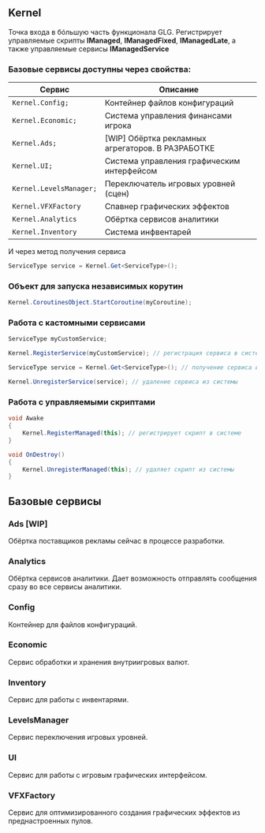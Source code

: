 
## Kernel
Точка входа в бóльшую часть функционала GLG.
Регистрирует управляемые скрипты **IManaged**, **IManagedFixed**, **IManagedLate**, а также управляемые сервисы **IManagedService**

### Базовые сервисы доступны через свойства:

|  Сервис |  Описание |
| ------------ | ------------ |
| `Kernel.Config;` | Контейнер файлов конфигураций  |
| `Kernel.Economic;`  |  Система управления финансами игрока |
|`Kernel.Ads;`|[WIP] Обёртка рекламных агрегаторов. В РАЗРАБОТКЕ|
|`Kernel.UI;`|Система управления графическим интерфейсом|
|`Kernel.LevelsManager;`|Переключатель игровых уровней (сцен)|
|`Kernel.VFXFactory`|Спавнер графических эффектов|
|`Kernel.Analytics`|Обёртка сервисов аналитики|
|`Kernel.Inventory`|Система инфвентарей|

И через метод получения сервиса
```csharp
ServiceType service = Kernel.Get<ServiceType>();
```

### Объект для запуска независимых корутин
```csharp
Kernel.CoroutinesObject.StartCoroutine(myCoroutine);
```

### Работа с кастомными сервисами
```csharp
ServiceType myCustomService;

Kernel.RegisterService(myCustomService); // регистрация сервиса в системе

ServiceType service = Kernel.Get<ServiceType>(); // получение сервиса из системы

Kernel.UnregisterService(service); // удаление сервиса из системы
```
### Работа с управляемыми скриптами

```csharp
void Awake
{
	Kernel.RegisterManaged(this); // регистрирует скрипт в системе
}

void OnDestroy()
{
	Kernel.UnregisterManaged(this); // удаляет скрипт из системы
}
```

## Базовые сервисы

### Ads [WIP]
Обёртка поставщиков рекламы сейчас в процессе разработки.

### Analytics
Обёртка сервисов аналитики. Дает возможность отправлять сообщения сразу во все сервисы аналитики.
### Config
Контейнер для файлов конфигураций.

### Economic
Сервис обработки и хранения внутриигровых валют.

### Inventory
Сервис для работы с инвентарями.

### LevelsManager
Сервис переключения игровых уровней.

### UI
Сервис для работы с игровым графических интерфейсом.

### VFXFactory
Сервис для оптимизированного создания графических эффектов из преднастроенных пулов.